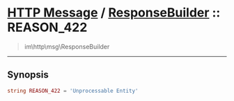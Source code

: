 # [HTTP Message](http.md) / [ResponseBuilder](http-ResponseBuilder.md) :: REASON_422
 > im\http\msg\ResponseBuilder
____

## Synopsis
```php
string REASON_422 = 'Unprocessable Entity'
```
